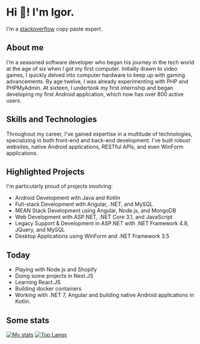 # Hi 👋! I'm Igor.

I'm a [stackoverflow](https://stackoverflow.com/users/9945307/nicetomytyuk) copy paste expert.

## About me

I'm a seasoned software developer who began his journey in the tech world at the age of six when I got my first computer. Initially drawn to video games, I quickly delved into computer hardware to keep up with gaming advancements. By age twelve, I was already experimenting with PHP and PHPMyAdmin. At sixteen, I undertook my first internship and began developing my first Android application, which now has over 800 active users.

## Skills and Technologies

Throughout my career, I've gained expertise in a multitude of technologies, specializing in both front-end and back-end development. I've built robust websites, native Android applications, RESTful APIs, and even WinForm applications.

## Highlighted Projects

I'm particularly proud of projects involving:

- Android Development with Java and Kotlin
- Full-stack Development with Angular, .NET, and MySQL
- MEAN Stack Development using Angular, Node.js, and MongoDB
- Web Development with ASP.NET, .NET Core 3.1, and JavaScript
- Legacy Support & Development in ASP.NET with .NET Framework 4.8, JQuery, and MySQL
- Desktop Applications using WinForm and .NET Framework 3.5

## Today

- Playing with Node.js and Shopify
- Doing some projects in Next.JS
- Learning React.JS
- Building docker containers
- Working with .NET 7, Angular and building native Android applications in Kotlin.

## Some stats
[![My stats](https://github-readme-stats.vercel.app/api?username=nicetomytyuk&show_icons=true&line_height=33)](https://github.com/nicetomytyuk)
[![Top Langs](https://github-readme-stats.vercel.app/api/top-langs/?username=nicetomytyuk&langs_count=4)](https://github.com/nicetomytyuk)
